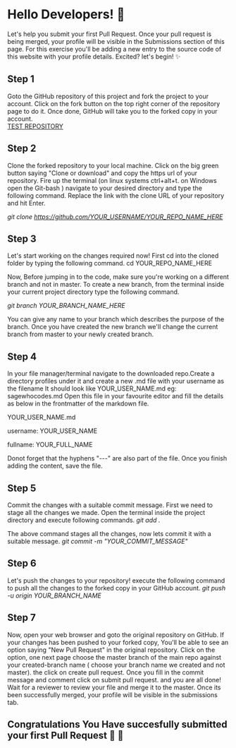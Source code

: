 # Hello Developers! :wave:	 
Let's help you submit your first Pull Request.
Once your pull request is being merged, your profile will be visible in the Submissions section of this page. For this exercise you'll be adding a new entry to the source code of this website with your profile details. Excited?  let's begin! :sparkles:
## Step 1
Goto the GitHub repository of this project and fork the project to your account. Click on the fork button on the top right corner of the repository page to do it. Once done, GitHub will take you to the forked copy in your account.
<br/>
[TEST REPOSITORY](https://github.com/sagewhocodes/GIT-TESTING)
## Step 2
Clone the forked repository to your local machine. Click on the big green button saying "Clone or download" and copy the https url of your repository. Fire up the terminal (on linux systems ctrl+alt+t. on Windows open the Git-bash ) navigate to your desired directory and type the following command. Replace the link with the clone URL of your repository and hit Enter.

*git clone https://github.com/YOUR_USERNAME/YOUR_REPO_NAME_HERE* 

## Step 3
Let's start working on the changes required now! First cd into the cloned folder by typing the following command.
cd YOUR_REPO_NAME_HERE

Now, Before jumping in to the code, make sure you're working on a different branch and not in master. To create a new branch, from the terminal inside your current project directory type the following command. 

*git branch YOUR_BRANCH_NAME_HERE*

You can give any name to your branch which describes the purpose of the branch.
Once you have created the new branch we'll change the current branch from master to your newly created branch. 

## Step 4
In your  file manager/terminal navigate to the downloaded repo.Create a directory  profiles under it and create a new .md file with your username as the filename
It should look like YOUR_USER_NAME.md eg: sagewhocodes.md
Open this file in your favourite editor and fill the details as below in the frontmatter of the markdown file.

YOUR_USER_NAME.md

username: YOUR_USER_NAME

fullname: YOUR_FULL_NAME

Donot forget that the hyphens "---" are also part of the file. Once you finish adding the content, save the file.

## Step 5
Commit the changes with a suitable commit message. First we need to stage all the changes we made. Open the terminal inside the project directory and execute following commands.
*git add .*

The above command stages all the changes, now lets commit it with a suitable message.
*git commit -m "YOUR_COMMIT_MESSAGE"*

## Step 6
Let's push the changes to your repository! execute the following command to push all the changes to the forked copy in your GitHub account.
*git push -u origin YOUR_BRANCH_NAME*

## Step 7
Now, open your web browser and goto the original repository on GitHub. If your changes has been pushed to your forked copy, You'll be able to see an option saying "New Pull Request" in the original repository. Click on the option, one next page choose the master branch of the main repo against your created-branch name ( choose your branch name we created and not master). the click on create pull request. 
Once you fill in the commit message and comment click on submit pull request.
and you are all done!  
Wait for a reviewer to review your file and merge it to the master. Once its been successfully merged, your profile will be visible in the submissions tab. 

## Congratulations You Have succesfully submitted your first Pull Request :tada: :tada: